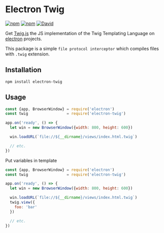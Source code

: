 # Electron Twig
[![npm](https://img.shields.io/npm/v/electron-twig.svg)](https://www.npmjs.com/package/electron-twig)
[![npm](https://img.shields.io/npm/dt/electron-twig.svg)](https://www.npmjs.com/package/electron-twig)
[![David](https://img.shields.io/david/tattali/electron-twig.svg)](https://www.npmjs.com/package/electron-twig)

Get [Twig.js](https://github.com/twigjs/twig.js) the JS implementation of the Twig Templating Language on [electron](https://github.com/atom/electron) projects.

This package is a simple `file protocol interceptor` which compiles files with `.twig` extension.

## Installation

```
npm install electron-twig
```

## Usage

```js
const {app, BrowserWindow} = require('electron')
const twig                 = require('electron-twig')

app.on('ready', () => {
  let win = new BrowserWindow({width: 800, height: 600})

  win.loadURL(`file://${__dirname}/views/index.html.twig`)

  // etc.
})
```

Put variables in template

```js
const {app, BrowserWindow} = require('electron')
const twig                 = require('electron-twig')

app.on('ready', () => {
  let win = new BrowserWindow({width: 800, height: 600})

  win.loadURL(`file://${__dirname}/views/index.html.twig`)
  twig.view({
    foo: 'bar'
  })

  // etc.
})
```
